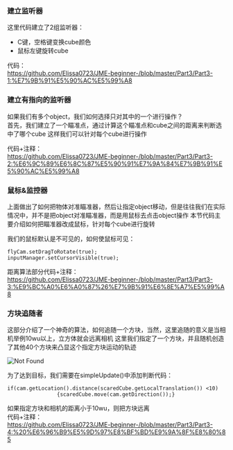 ### 建立监听器  
这里代码建立了2组监听器：  
+ C键，空格键变换cube颜色
+ 鼠标左键旋转cube

代码：  
https://github.com/Elissa0723/JME-beginner-/blob/master/Part3/Part3-1:%E7%9B%91%E5%90%AC%E5%99%A8  

### 建立有指向的监听器  
如果我们有多个object，我们如何选择只对其中的一个进行操作？  
首先，我们建立了一个瞄准点，通过计算这个瞄准点和cube之间的距离来判断选中了哪个cube
这样我们可以针对每个cube进行操作

代码+注释：  
https://github.com/Elissa0723/JME-beginner-/blob/master/Part3/Part3-2:%E6%9C%89%E6%8C%87%E5%90%91%E7%9A%84%E7%9B%91%E5%90%AC%E5%99%A8

### 鼠标&监控器  
上面做出了如何把物体对准瞄准器，然后让指定object移动，但是往往我们在实际情况中，并不是把object对准瞄准器，而是用鼠标去点击object操作
本节代码主要介绍如何把瞄准器改成鼠标，针对每个cube进行旋转  

我们的鼠标默认是不可见的，如何使鼠标可见：  
```
flyCam.setDragToRotate(true); 
inputManager.setCursorVisible(true);
```

距离算法部分代码+注释：  
https://github.com/Elissa0723/JME-beginner-/blob/master/Part3/Part3-3:%E9%BC%A0%E6%A0%87%26%E7%9B%91%E6%8E%A7%E5%99%A8 

### 方块追随者  
这部分介绍了一个神奇的算法，如何追随一个方块，当然，这里追随的意义是当相机举例10wu以上，立方体就会远离相机
这里我们指定了一个方块，并且随机创造了其他40个方块来凸显这个指定方块运动的轨迹  

![Not Found](https://github.com/Elissa0723/Image/blob/master/3-1.jpg?raw=true)  

为了达到目标，我们需要在simpleUpdate()中添加判断代码：  
```
if(cam.getLocation().distance(scaredCube.getLocalTranslation())	<10)	
                {scaredCube.move(cam.getDirection());} 
```
如果指定方块和相机的距离小于10wu，则把方块远离  
代码+注释：  
https://github.com/Elissa0723/JME-beginner-/blob/master/Part3/Part3-4:%20%E6%96%B9%E5%9D%97%E8%BF%BD%E9%9A%8F%E8%80%85
